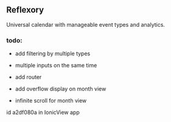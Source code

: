 ## Reflexory

Universal calendar with manageable event types and analytics.

### todo:
* add filtering by multiple types
* multiple inputs on the same time
* add router
* add overflow display on month view

* infinite scroll for month view

id a2df080a in IonicView app
